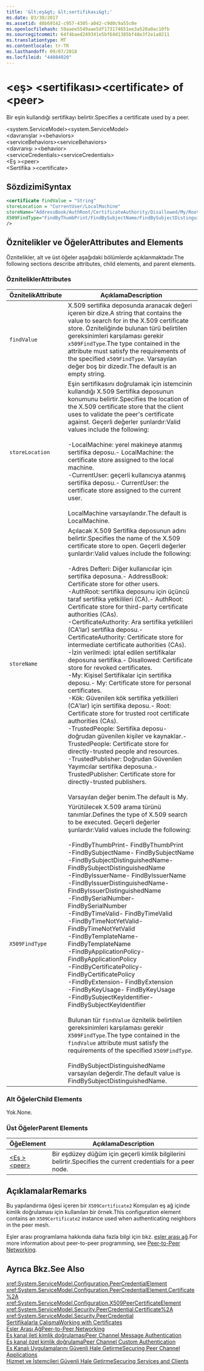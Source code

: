 ```yaml
---
title: '&lt;eş&gt; &lt;sertifikası&gt;'
ms.date: 03/30/2017
ms.assetid: 48b69142-c957-4305-a042-c9d0c9a55c0e
ms.openlocfilehash: 59aaee5549aae5df173174651ee3a520a0ac10fb
ms.sourcegitcommit: 64f4baed249341e5bf64d1385bf48e3f2e1a0211
ms.translationtype: MT
ms.contentlocale: tr-TR
ms.lasthandoff: 09/07/2018
ms.locfileid: "44084020"
---
```

# <a name="ltcertificategt-of-ltpeergt"></a><span data-ttu-id="365a8-102">&lt;eş&gt; &lt;sertifikası&gt;</span><span class="sxs-lookup"><span data-stu-id="365a8-102">&lt;certificate&gt; of &lt;peer&gt;</span></span>
<span data-ttu-id="365a8-103">Bir eşin kullandığı sertifikayı belirtir.</span><span class="sxs-lookup"><span data-stu-id="365a8-103">Specifies a certificate used by a peer.</span></span>  
  
 <span data-ttu-id="365a8-104">\<system.ServiceModel></span><span class="sxs-lookup"><span data-stu-id="365a8-104">\<system.ServiceModel></span></span>  
<span data-ttu-id="365a8-105">\<davranışlar ></span><span class="sxs-lookup"><span data-stu-id="365a8-105">\<behaviors></span></span>  
<span data-ttu-id="365a8-106">\<serviceBehaviors></span><span class="sxs-lookup"><span data-stu-id="365a8-106">\<serviceBehaviors></span></span>  
<span data-ttu-id="365a8-107">\<davranışı ></span><span class="sxs-lookup"><span data-stu-id="365a8-107">\<behavior></span></span>  
<span data-ttu-id="365a8-108">\<serviceCredentials></span><span class="sxs-lookup"><span data-stu-id="365a8-108">\<serviceCredentials></span></span>  
<span data-ttu-id="365a8-109">\<Eş ></span><span class="sxs-lookup"><span data-stu-id="365a8-109">\<peer></span></span>  
<span data-ttu-id="365a8-110">\<Sertifika ></span><span class="sxs-lookup"><span data-stu-id="365a8-110">\<certificate></span></span>  
  
## <a name="syntax"></a><span data-ttu-id="365a8-111">Sözdizimi</span><span class="sxs-lookup"><span data-stu-id="365a8-111">Syntax</span></span>  
  
```xml  
<certificate findValue = "String"   
storeLocation = "CurrentUser/LocalMachine"  
storeName="AddressBook/AuthRoot/CertificateAuthority/Disallowed/My/Root/TrustedPeople/TrustedPublisher"  
X509FindType="FindByThumbPrint/FindBySubjectName/FindBySubjectDistinguishedName/FindByIssuerName/FindByIssuerDistinguishedName/FindBySerialNumber/FindByTimeValid/FindByTimeNotYetValid/FindByTemplateName/FindByApplicationPolicy/FindByCertificatePolicy/FindByExtension/FindByKeyUsage/FindBySubjectKeyIdentifier"  
/>  
```  
  
## <a name="attributes-and-elements"></a><span data-ttu-id="365a8-112">Öznitelikler ve Öğeler</span><span class="sxs-lookup"><span data-stu-id="365a8-112">Attributes and Elements</span></span>  
 <span data-ttu-id="365a8-113">Öznitelikler, alt ve üst öğeler aşağıdaki bölümlerde açıklanmaktadır.</span><span class="sxs-lookup"><span data-stu-id="365a8-113">The following sections describe attributes, child elements, and parent elements.</span></span>  
  
### <a name="attributes"></a><span data-ttu-id="365a8-114">Öznitelikler</span><span class="sxs-lookup"><span data-stu-id="365a8-114">Attributes</span></span>  
  
|<span data-ttu-id="365a8-115">Öznitelik</span><span class="sxs-lookup"><span data-stu-id="365a8-115">Attribute</span></span>|<span data-ttu-id="365a8-116">Açıklama</span><span class="sxs-lookup"><span data-stu-id="365a8-116">Description</span></span>|  
|---------------|-----------------|  
|`findValue`|<span data-ttu-id="365a8-117">X.509 sertifika deposunda aranacak değeri içeren bir dize.</span><span class="sxs-lookup"><span data-stu-id="365a8-117">A string that contains the value to search for in the X.509 certificate store.</span></span> <span data-ttu-id="365a8-118">Özniteliğinde bulunan türü belirtilen gereksinimleri karşılaması gerekir `x509FindType`.</span><span class="sxs-lookup"><span data-stu-id="365a8-118">The type contained in the attribute must satisfy the requirements of the specified `x509FindType`.</span></span> <span data-ttu-id="365a8-119">Varsayılan değer boş bir dizedir.</span><span class="sxs-lookup"><span data-stu-id="365a8-119">The default is an empty string.</span></span>|  
|`storeLocation`|<span data-ttu-id="365a8-120">Eşin sertifikasını doğrulamak için istemcinin kullandığı X.509 Sertifika deposunun konumunu belirtir.</span><span class="sxs-lookup"><span data-stu-id="365a8-120">Specifies the location of the X.509 certificate store that the client uses to validate the peer's certificate against.</span></span> <span data-ttu-id="365a8-121">Geçerli değerler şunlardır:</span><span class="sxs-lookup"><span data-stu-id="365a8-121">Valid values include the following:</span></span><br /><br /> <span data-ttu-id="365a8-122">-LocalMachine: yerel makineye atanmış sertifika deposu.</span><span class="sxs-lookup"><span data-stu-id="365a8-122">-   LocalMachine: the certificate store assigned to the local machine.</span></span><br /><span data-ttu-id="365a8-123">-CurrentUser: geçerli kullanıcıya atanmış sertifika deposu.</span><span class="sxs-lookup"><span data-stu-id="365a8-123">-   CurrentUser: the certificate store assigned to the current user.</span></span><br /><br /> <span data-ttu-id="365a8-124">LocalMachine varsayılandır.</span><span class="sxs-lookup"><span data-stu-id="365a8-124">The default is LocalMachine.</span></span>|  
|`storeName`|<span data-ttu-id="365a8-125">Açılacak X.509 Sertifika deposunun adını belirtir.</span><span class="sxs-lookup"><span data-stu-id="365a8-125">Specifies the name of the X.509 certificate store to open.</span></span> <span data-ttu-id="365a8-126">Geçerli değerler şunlardır:</span><span class="sxs-lookup"><span data-stu-id="365a8-126">Valid values include the following:</span></span><br /><br /> <span data-ttu-id="365a8-127">-Adres Defteri: Diğer kullanıcılar için sertifika deposuna.</span><span class="sxs-lookup"><span data-stu-id="365a8-127">-   AddressBook: Certificate store for other users.</span></span><br /><span data-ttu-id="365a8-128">-AuthRoot: sertifika deposunu için üçüncü taraf sertifika yetkilileri (CA).</span><span class="sxs-lookup"><span data-stu-id="365a8-128">-   AuthRoot: Certificate store for third-party certificate authorities (CAs).</span></span><br /><span data-ttu-id="365a8-129">-CertificateAuthority: Ara sertifika yetkilileri (CA'lar) sertifika deposu.</span><span class="sxs-lookup"><span data-stu-id="365a8-129">-   CertificateAuthority: Certificate store for intermediate certificate authorities (CAs).</span></span><br /><span data-ttu-id="365a8-130">-İzin verilmedi: iptal edilen sertifikalar deposuna sertifika.</span><span class="sxs-lookup"><span data-stu-id="365a8-130">-   Disallowed: Certificate store for revoked certificates.</span></span><br /><span data-ttu-id="365a8-131">-My: Kişisel Sertifikalar için sertifika deposu.</span><span class="sxs-lookup"><span data-stu-id="365a8-131">-   My: Certificate store for personal certificates.</span></span><br /><span data-ttu-id="365a8-132">-Kök: Güvenilen kök sertifika yetkilileri (CA'lar) için sertifika deposu.</span><span class="sxs-lookup"><span data-stu-id="365a8-132">-   Root: Certificate store for trusted root certificate authorities (CAs).</span></span><br /><span data-ttu-id="365a8-133">-TrustedPeople: Sertifika deposu-doğrudan güvenilen kişiler ve kaynaklar.</span><span class="sxs-lookup"><span data-stu-id="365a8-133">-   TrustedPeople: Certificate store for directly-trusted people and resources.</span></span><br /><span data-ttu-id="365a8-134">-TrustedPublisher: Doğrudan Güvenilen Yayımcılar sertifika deposuna.</span><span class="sxs-lookup"><span data-stu-id="365a8-134">-   TrustedPublisher: Certificate store for directly-trusted publishers.</span></span><br /><br /> <span data-ttu-id="365a8-135">Varsayılan değer benim.</span><span class="sxs-lookup"><span data-stu-id="365a8-135">The default is My.</span></span>|  
|`X509FindType`|<span data-ttu-id="365a8-136">Yürütülecek X.509 arama türünü tanımlar.</span><span class="sxs-lookup"><span data-stu-id="365a8-136">Defines the type of X.509 search to be executed.</span></span> <span data-ttu-id="365a8-137">Geçerli değerler şunlardır:</span><span class="sxs-lookup"><span data-stu-id="365a8-137">Valid values include the following:</span></span><br /><br /> <span data-ttu-id="365a8-138">-FindByThumbPrint</span><span class="sxs-lookup"><span data-stu-id="365a8-138">-   FindByThumbPrint</span></span><br /><span data-ttu-id="365a8-139">-FindBySubjectName</span><span class="sxs-lookup"><span data-stu-id="365a8-139">-   FindBySubjectName</span></span><br /><span data-ttu-id="365a8-140">-FindBySubjectDistinguishedName</span><span class="sxs-lookup"><span data-stu-id="365a8-140">-   FindBySubjectDistinguishedName</span></span><br /><span data-ttu-id="365a8-141">-FindByIssuerName</span><span class="sxs-lookup"><span data-stu-id="365a8-141">-   FindByIssuerName</span></span><br /><span data-ttu-id="365a8-142">-FindByIssuerDistinguishedName</span><span class="sxs-lookup"><span data-stu-id="365a8-142">-   FindByIssuerDistinguishedName</span></span><br /><span data-ttu-id="365a8-143">-FindBySerialNumber</span><span class="sxs-lookup"><span data-stu-id="365a8-143">-   FindBySerialNumber</span></span><br /><span data-ttu-id="365a8-144">-FindByTimeValid</span><span class="sxs-lookup"><span data-stu-id="365a8-144">-   FindByTimeValid</span></span><br /><span data-ttu-id="365a8-145">-FindByTimeNotYetValid</span><span class="sxs-lookup"><span data-stu-id="365a8-145">-   FindByTimeNotYetValid</span></span><br /><span data-ttu-id="365a8-146">-FindByTemplateName</span><span class="sxs-lookup"><span data-stu-id="365a8-146">-   FindByTemplateName</span></span><br /><span data-ttu-id="365a8-147">-FindByApplicationPolicy</span><span class="sxs-lookup"><span data-stu-id="365a8-147">-   FindByApplicationPolicy</span></span><br /><span data-ttu-id="365a8-148">-FindByCertificatePolicy</span><span class="sxs-lookup"><span data-stu-id="365a8-148">-   FindByCertificatePolicy</span></span><br /><span data-ttu-id="365a8-149">-FindByExtension</span><span class="sxs-lookup"><span data-stu-id="365a8-149">-   FindByExtension</span></span><br /><span data-ttu-id="365a8-150">-FindByKeyUsage</span><span class="sxs-lookup"><span data-stu-id="365a8-150">-   FindByKeyUsage</span></span><br /><span data-ttu-id="365a8-151">-FindBySubjectKeyIdentifier</span><span class="sxs-lookup"><span data-stu-id="365a8-151">-   FindBySubjectKeyIdentifier</span></span><br /><br /> <span data-ttu-id="365a8-152">Bulunan tür `findValue` öznitelik belirtilen gereksinimleri karşılaması gerekir `X509FindType`.</span><span class="sxs-lookup"><span data-stu-id="365a8-152">The type contained in the `findValue` attribute must satisfy the requirements of the specified `X509FindType`.</span></span><br /><br /> <span data-ttu-id="365a8-153">FindBySubjectDistinguishedName varsayılan değerdir.</span><span class="sxs-lookup"><span data-stu-id="365a8-153">The default value is FindBySubjectDistinguishedName.</span></span>|  
  
### <a name="child-elements"></a><span data-ttu-id="365a8-154">Alt Öğeler</span><span class="sxs-lookup"><span data-stu-id="365a8-154">Child Elements</span></span>  
 <span data-ttu-id="365a8-155">Yok.</span><span class="sxs-lookup"><span data-stu-id="365a8-155">None.</span></span>  
  
### <a name="parent-elements"></a><span data-ttu-id="365a8-156">Üst Öğeler</span><span class="sxs-lookup"><span data-stu-id="365a8-156">Parent Elements</span></span>  
  
|<span data-ttu-id="365a8-157">Öğe</span><span class="sxs-lookup"><span data-stu-id="365a8-157">Element</span></span>|<span data-ttu-id="365a8-158">Açıklama</span><span class="sxs-lookup"><span data-stu-id="365a8-158">Description</span></span>|  
|-------------|-----------------|  
|[<span data-ttu-id="365a8-159">\<Eş ></span><span class="sxs-lookup"><span data-stu-id="365a8-159">\<peer></span></span>](../../../../../docs/framework/configure-apps/file-schema/wcf/peer-of-servicecredentials.md)|<span data-ttu-id="365a8-160">Bir eşdüzey düğüm için geçerli kimlik bilgilerini belirtir.</span><span class="sxs-lookup"><span data-stu-id="365a8-160">Specifies the current credentials for a peer node.</span></span>|  
  
## <a name="remarks"></a><span data-ttu-id="365a8-161">Açıklamalar</span><span class="sxs-lookup"><span data-stu-id="365a8-161">Remarks</span></span>  
 <span data-ttu-id="365a8-162">Bu yapılandırma öğesi içeren bir `X509Certificate2` Komşuları eş ağ içinde kimlik doğrulaması için kullanılan bir örnek.</span><span class="sxs-lookup"><span data-stu-id="365a8-162">This configuration element contains an `X509Certificate2` instance used when authenticating neighbors in the peer mesh.</span></span>  
  
 <span data-ttu-id="365a8-163">Eşler arası programlama hakkında daha fazla bilgi için bkz. [eşler arası ağ](../../../../../docs/framework/wcf/feature-details/peer-to-peer-networking.md).</span><span class="sxs-lookup"><span data-stu-id="365a8-163">For more information about peer-to-peer programming, see [Peer-to-Peer Networking](../../../../../docs/framework/wcf/feature-details/peer-to-peer-networking.md).</span></span>  
  
## <a name="see-also"></a><span data-ttu-id="365a8-164">Ayrıca Bkz.</span><span class="sxs-lookup"><span data-stu-id="365a8-164">See Also</span></span>  
 <xref:System.ServiceModel.Configuration.PeerCredentialElement>  
 <xref:System.ServiceModel.Configuration.PeerCredentialElement.Certificate%2A>  
 <xref:System.ServiceModel.Configuration.X509PeerCertificateElement>  
 <xref:System.ServiceModel.Security.PeerCredential.Certificate%2A>  
 <xref:System.ServiceModel.Security.PeerCredential>  
 [<span data-ttu-id="365a8-165">Sertifikalarla Çalışma</span><span class="sxs-lookup"><span data-stu-id="365a8-165">Working with Certificates</span></span>](../../../../../docs/framework/wcf/feature-details/working-with-certificates.md)  
 [<span data-ttu-id="365a8-166">Eşler Arası Ağ</span><span class="sxs-lookup"><span data-stu-id="365a8-166">Peer-to-Peer Networking</span></span>](../../../../../docs/framework/wcf/feature-details/peer-to-peer-networking.md)  
 [<span data-ttu-id="365a8-167">Eş kanal ileti kimlik doğrulaması</span><span class="sxs-lookup"><span data-stu-id="365a8-167">Peer Channel Message Authentication</span></span>](https://msdn.microsoft.com/library/80e73386-514e-4c30-9e4a-b9ca8c173a95)  
 [<span data-ttu-id="365a8-168">Eş kanal özel kimlik doğrulama</span><span class="sxs-lookup"><span data-stu-id="365a8-168">Peer Channel Custom Authentication</span></span>](https://msdn.microsoft.com/library/4aa8a82e-41a8-48e2-8621-7e1cbabdca7c)  
 [<span data-ttu-id="365a8-169">Eş Kanalı Uygulamalarını Güvenli Hale Getirme</span><span class="sxs-lookup"><span data-stu-id="365a8-169">Securing Peer Channel Applications</span></span>](../../../../../docs/framework/wcf/feature-details/securing-peer-channel-applications.md)  
 [<span data-ttu-id="365a8-170">Hizmet ve İstemcileri Güvenli Hale Getirme</span><span class="sxs-lookup"><span data-stu-id="365a8-170">Securing Services and Clients</span></span>](../../../../../docs/framework/wcf/feature-details/securing-services-and-clients.md)
